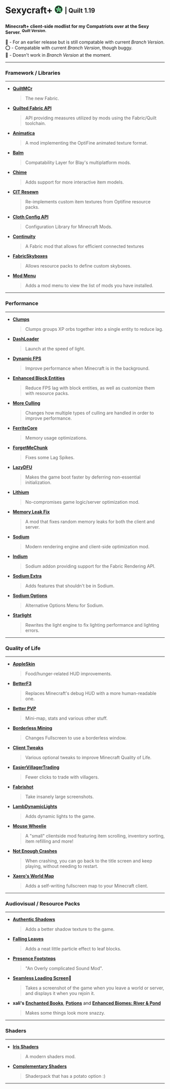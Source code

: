 # Sexycraft+ <img src="assets/logo.png" alt="logo" style="width:25px;height:25px;"> <sub><sup>| Quilt 1.19</sub></sup>

**Minecraft+ client-side modlist for my Compatriots over at the Sexy Server.<sup> _Quilt Version_.** </sup>

🔵 - For an earlier release but is still compatable with current _Branch Version_.  
⭕ - Compatable with current _Branch Version_, though buggy.  
🔴 - Doesn't work in _Branch Version_ at the moment.

---
### Framework / Libraries
---

* [**QuiltMCr**](https://quiltmc.org/en/install/client/)  
  >The new Fabric.

* [**Quilted Fabric API**](https://modrinth.com/mod/qsl/versions)  
  >API providing measures utilized by mods using the Fabric/Quilt toolchain. 

* [**Animatica**](https://modrinth.com/mod/animatica/versions)  
  >A mod implementing the OptiFine animated texture format. 

* [**Balm**](https://modrinth.com/mod/balm/versions)  
  >Compatability Layer for Blay's multiplatform mods. 

* [**Chime**](https://modrinth.com/mod/chime/versions)  
  >Adds support for more interactive item models.

* [**CIT Resewn**](https://modrinth.com/mod/cit-resewn/versions)  
  >Re-implements custom item textures from Optifine resource packs.

* [**Cloth Config API**](https://modrinth.com/mod/cloth-config/versions)  
  >Configuration Library for Minecraft Mods.

* [**Continuity**](https://modrinth.com/mod/continuity/versions)  
  >A Fabric mod that allows for efficient connected textures 

* [**FabricSkyboxes**](https://modrinth.com/mod/fabricskyboxes/versions)  
  >Allows resource packs to define custom skyboxes. 

* [**Mod Menu**](https://modrinth.com/mod/modmenu/versions)  
  >Adds a mod menu to view the list of mods you have installed. 


---
### Performance
---

* [**Clumps**](https://www.curseforge.com/minecraft/mc-mods/clumps/files)  
  >Clumps groups XP orbs together into a single entity to reduce lag.
  
* [**DashLoader**](https://modrinth.com/mod/dashloader/versions)  
  >Launch at the speed of light.
  
* [**Dynamic FPS**](https://modrinth.com/mod/dynamic-fps/versions)  
  >Improve performance when Minecraft is in the background.
  
* [**Enhanced Block Entities**](https://modrinth.com/mod/ebe/versions)  
  >Reduce FPS lag with block entities, as well as customize them with resource packs.
  
* [**More Culling**](https://modrinth.com/mod/moreculling/versions)  
  >Changes how multiple types of culling are handled in order to improve performance. 
  
* [**FerriteCore**](https://modrinth.com/mod/ferrite-core/versions)  
  >Memory usage optimizations.
  
* [**ForgetMeChunk**](https://modrinth.com/mod/forgetmechunk/versions)  
  >Fixes some Lag Spikes.
  
* [**LazyDFU**](https://modrinth.com/mod/lazydfu/versions)  
  >Makes the game boot faster by deferring non-essential initialization.
  
* [**Lithium**](https://modrinth.com/mod/Lithium/versions)  
  >No-compromises game logic/server optimization mod.
  
* [**Memory Leak Fix**](https://modrinth.com/mod/memoryleakfix/versions)  
  >A mod that fixes random memory leaks for both the client and server.
  
* [**Sodium**](https://modrinth.com/mod/sodium/versions)  
  >Modern rendering engine and client-side optimization mod.

* [**Indium**](https://modrinth.com/mod/indium/versions)  
  >Sodium addon providing support for the Fabric Rendering API.
  
* [**Sodium Extra**](https://modrinth.com/mod/sodium-extra/versions)  
  >Adds features that shouldn't be in Sodium.
  
* [**Sodium Options**](https://modrinth.com/mod/reeses-sodium-options/versions)  
  >Alternative Options Menu for Sodium.
  
* [**Starlight**](https://modrinth.com/mod/starlight/versions)  
  >Rewrites the light engine to fix lighting performance and lighting errors.
  
  
---
### Quality of Life
---

* [**AppleSkin**](https://modrinth.com/mod/appleskin/versions)  
  >Food/hunger-related HUD improvements.
  
* [**BetterF3**](https://modrinth.com/mod/BetterF3/versions)  
  >Replaces Minecraft's debug HUD with a more human-readable one. 
  
* [**Better PVP**](https://chocolateminecraft.com/fairplaydownload.php)  
  >Mini-map, stats and various other stuff.
  
* [**Borderless Mining**](https://modrinth.com/mod/borderless-mining/versions)  
  >Changes Fullscreen to use a borderless window.
  
* [**Client Tweaks**](https://modrinth.com/mod/client-tweaks/versions)  
  >Various optional tweaks to improve Minecraft Quality of Life.
  
* [**EasierVillagerTrading**](https://modrinth.com/mod/easiervillagertrading/versions)  
  >Fewer clicks to trade with villagers.
  
* [**Fabrishot**](https://modrinth.com/mod/fabrishot/versions)  
  >Take insanely large screenshots.
  
* [**LambDynamicLights**](https://modrinth.com/mod/lambdynamiclights/versions)  
  >Adds dynamic lights to the game.
  
* [**Mouse Wheelie**](https://modrinth.com/mod/mouse-wheelie/versions)  
  >A "small" clientside mod featuring item scrolling, inventory sorting, item refilling and more!
  
* [**Not Enough Crashes**](https://modrinth.com/mod/notenoughcrashes/versions)  
  >When crashing, you can go back to the title screen and keep playing, without needing to restart.
  
 
* [**Xaero's World Map**](https://www.curseforge.com/minecraft/mc-mods/xaeros-world-map/files)  
  >Adds a self-writing fullscreen map to your Minecraft client.


---
### Audiovisual / Resource Packs
---

* [**Authentic Shadows**](https://www.curseforge.com/minecraft/texture-packs/authentic-shadows/files)  
  >Adds a better shadow texture to the game.

* [**Falling Leaves**](https://modrinth.com/mod/fallingleaves/versions)  
  >Adds a neat little particle effect to leaf blocks.

* [**Presence Footsteps**](https://modrinth.com/mod/presence-footsteps/versions)  
  >"An Overly complicated Sound Mod".

* [**Seamless Loading Screen**](https://modrinth.com/mod/seamless-loading-screen/versions)🔴  
  >Takes a screenshot of the game when you leave a world or server, and displays it when you rejoin it.

* **xali's** [**Enchanted Books**](https://www.curseforge.com/minecraft/texture-packs/xalis-enchanted-books/files), [**Potions**](https://www.curseforge.com/minecraft/texture-packs/xalis-potions/files) and [**Enhanced Biomes: River & Pond**](https://www.curseforge.com/minecraft/texture-packs/xalis-enhanced-biomes-river-pond/files)  
  >Makes some things look more snazzy.


---
### Shaders
---

* [**Iris Shaders**](https://modrinth.com/mod/iris/versions)  
  >A modern shaders mod. 

* [**Complementary Shaders**](https://www.curseforge.com/minecraft/customization/complementary-shaders/files)  
  >Shaderpack that has a potato option :)


---
